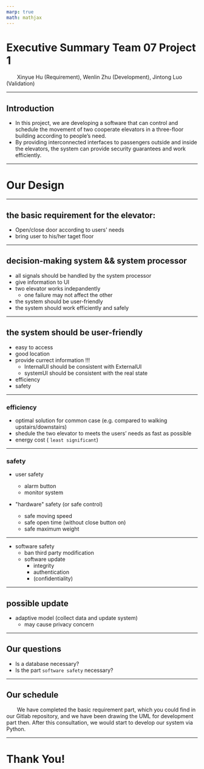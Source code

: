 ```yaml
---
marp: true
math: mathjax
---
```


# Executive Summary Team 07 Project 1
&emsp;&emsp;Xinyue Hu (Requirement), Wenlin Zhu (Development), Jintong Luo (Validation)

---

## Introduction

- In this project, we are developing a software that can control and schedule the movement of two cooperate elevators in a three-floor building according to people’s need.
- By providing interconnected interfaces to passengers outside and inside the elevators, the system can provide security guarantees and work efficiently.
---

# Our Design

---

## the basic requirement for the elevator:

- Open/close door according to users' needs
- bring user to his/her taget floor

---

## decision-making system && system processor

- all signals should be handled by the system processor
- give information to UI
- two elevator works indepandently
  - one failure may not affect the other
- the system should be user-friendly
- the system should work efficiently and safely 

---

## the system should be user-friendly

- easy to access
- good location
- provide currect information !!!
  -  InternalUI should be consistent with ExternalUI 
  -  systemUI should be consistent with the real state
- efficiency
- safety

---

### efficiency

- optimal solution for common case (e.g. compared to walking upstairs/downstairs)
- shedule the two elevator to meets the users’ needs as fast as possible
- energy cost ( `least significant`)



---

### safety
- user safety
  - alarm button
  - monitor system

- "hardware" safety (or safe control) 
  <!-- 打引号是因为并不是真正的硬件，而是由软件控制的一些物理世界的参数 -->
  - safe moving speed
  - safe open time (without close button on)
  - safe maximum weight

---
<!-- _color: red-->

- software safety
  - ban third party modification
  - software update
    - integrity 
    <!-- not modified or deleted in an unauthorized and undetected manner -->
    - authentication
    - (confidentiality)
  <!--  authentication: The process of establishing confidence in the identity of users or information systems.  
   The property that sensitive information is not disclosed to unauthorized individuals, entities, or processes.
  -->



---
<!-- _color: red-->
## possible update

-  adaptive model (collect data and update system)
    - may cause privacy concern


---
## Our questions

- Is a database necessary? 
- Is the part `software safety` necessary?

---
## Our schedule

&emsp;&emsp;We have completed the basic requirement part, which you could find in our Gitlab repository, and we have been drawing the UML for development part then. After this consultation, we would start to develop our system via Python.

---
# Thank You!